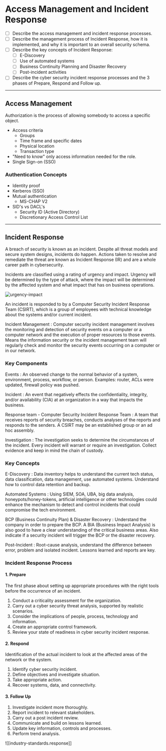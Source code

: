 # Access Management and Incident Response

* [ ] Describe the access management and incident response processes.
* [ ] Describe the management process of Incident Response, how it is implemented, and why it is important to an overall security schema.
* [ ] Describe the key concepts of Incident Response:
  * [ ] E-Discovery
  * [ ] Use of automated systems
  * [ ] Business Continuity Planning and Disaster Recovery
  * [ ] Post-incident activities
* [ ] Describe the cyber security incident response processes and the 3 phases of Prepare, Respond and Follow up.

***

## Access Management

Authorization is the process of allowing somebody to access a specific object.

* Access criteria
  * Groups
  * Time frame and specific dates
  * Physical location
  * Transaction type
* "Need to know" only access information needed for the role.
* Single Sign-on (SSO)

### Authentication Concepts

* Identity proof
* Kerberos (SSO)
* Mutual authentication
  * MS-CHAP V2
* SID's vs DACL's
  * Security ID (Active Directory)
  * Discretionary Access Control List

***

## Incident Response

A breach of security is known as an incident. Despite all threat models and secure system designs, incidents do happen. Actions taken to resolve and remediate the threat are known as Incident Response (IR) and are a whole career path in cybersecurity.

Incidents are classified using a rating of urgency and impact. Urgency will be determined by the type of attack, where the impact will be determined by the affected system and what impact that has on business operations.

![urgency-impact](https://tryhackme-images.s3.amazonaws.com/user-uploads/5de96d9ca744773ea7ef8c00/room-content/ab0cc8478b0bce9a400187f559d36dd6.png)

An incident is responded to by a Computer Security Incident Response Team (CSIRT), which is a group of employees with technical knowledge about the systems and/or current incident.

Incident Management : Computer security incident management involves the monitoring and detection of security events on a computer or a computer network and the execution of proper resources to those events. Means the information security or the incident management team will regularly check and monitor the security events occurring on a computer or in our network.

### Key Components

Events : An observed change to the normal behavior of a system, environment, process, workflow, or person. Examples: router, ACLs were updated, firewall policy was pushed.

Incident : An event that negatively effects the confidentiality, integrity, and/or availability (CIA) at an organization in a way that impacts the business.

Response team - Computer Security Incident Response Team : A team that receives reports of security breaches, conducts analyses of the reports and responds to the senders. A CSIRT may be an established group or an ad hoc assembly.

Investigation : The investigation seeks to determine the circumstances of the incident. Every incident will warrant or require an investigation. Collect evidence and keep in mind the chain of custody.

### Key Concepts

E-Discovery : Data inventory helps to understand the current tech status, data classification, data management, use automated systems. Understand how to control data retention and backup.

Automated Systems : Using SIEM, SOA, UBA, big data analysis, honeypots/honey-tokens, artificial intelligence or other technologies could enhance the mechanism to detect and control incidents that could compromise the tech environment.

BCP (Business Continuity Plan) & Disaster Recovery : Understand the company in order to prepare the BCP. A BIA (Business Impact Analysis) is also good to have a clear understanding of the critical business areas. Also indicate if a security incident will trigger the BCP or the disaster recovery.

Post-Incident : Root-cause analysis, understand the difference between error, problem and isolated incident. Lessons learned and reports are key.

### Incident Response Process

#### 1. Prepare

The first phase about setting up appropriate procedures with the right tools before the occurrence of an incident.

1. Conduct a criticality assessment for the organization.
2. Carry out a cyber security threat analysis, supported by realistic scenarios.
3. Consider the implications of people, process, technology and information.
4. Create an appropriate control framework.
5. Review your state of readiness in cyber security incident response.

#### 2. Respond

Identification of the actual incident to look at the affected areas of the network or the system.

1. Identify cyber security incident.
2. Define objectives and investigate situation.
3. Take appropriate action.
4. Recover systems, data, and connectivity.

#### 3. Follow Up

1. Investigate incident more thoroughly.
2. Report incident to relevant stakeholders.
3. Carry out a post incident review.
4. Communicate and build on lessons learned.
5. Update key information, controls and processes.
6. Perform trend analysis.

!\[\[industry-standards.response]]
